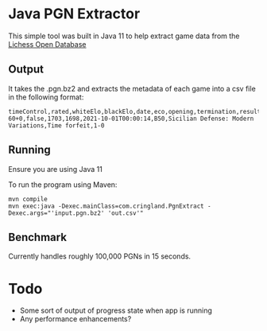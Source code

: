 # Java PGN Extractor

This simple tool was built in Java 11 to help extract game data from the [Lichess Open Database](https://database.lichess.org/#standard_games)


## Output
It takes the .pgn.bz2 and extracts the metadata of each game into a csv file in the following format:

```
timeControl,rated,whiteElo,blackElo,date,eco,opening,termination,result
60+0,false,1703,1698,2021-10-01T00:00:14,B50,Sicilian Defense: Modern Variations,Time forfeit,1-0
```

## Running
Ensure you are using Java 11

To run the program using Maven:

```
mvn compile
mvn exec:java -Dexec.mainClass=com.cringland.PgnExtract -Dexec.args="'input.pgn.bz2' 'out.csv'"

``` 

## Benchmark
Currently handles roughly 100,000 PGNs in 15 seconds.

# Todo
- Some sort of output of progress state when app is running
- Any performance enhancements?

